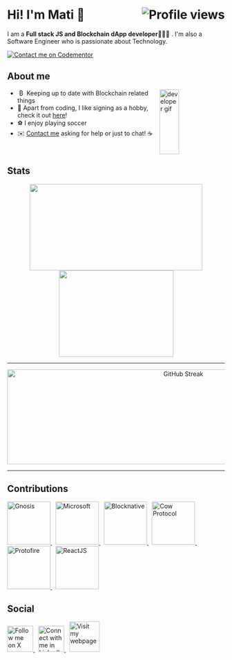 <div id="header">
  <h1>Hi! I'm Mati 👋
    <img src="https://komarev.com/ghpvc/?username=matextrem&style=for-the-badge&color=1565c0&abbreviated=true" alt="Profile views" align="right"/>
  </h1>
</div>

I am a **Full stack JS and Blockchain dApp developer**👨🏽‍💻 .  I'm also a Software Engineer who is passionate about Technology.

[![Contact me on Codementor](https://www.codementor.io/m-badges/matiasdastugue/im-a-cm-b.svg)](https://www.codementor.io/@matiasdastugue?refer=badge)
## About me

<img align='right' width='30%' height='150px' src='https://media.giphy.com/media/cFdHXXm5GhJsc/giphy.gif' alt='developer gif'>

* &nbsp;₿ &nbsp;Keeping up to date with Blockchain related things 
* 🎤 Apart from coding, I like signing as a hobby, check it out <a href="https://open.spotify.com/artist/24VF8ThxeX8sA7Ble3ZHnq">here</a>!
* ⚽  I enjoy playing soccer
* ✉️ <a href="mailto:matiasdastugue@gmail.com?subject=I%20came%20across%20your%20GitHub%20profile!">Contact me</a> asking for help or just to chat! :coffee:
<br>

## Stats
<p align="center">
  <img width="400" height="200" src="https://github-readme-stats.vercel.app/api?username=matextrem&hide=stars&show_icons=true&theme=tokyonight">
  <img width="265" height="200" src="https://github-readme-stats.vercel.app/api/top-langs/?username=matextrem&layout=compact&theme=tokyonight&langs_count=6">
</p>

---

<p align="center">
  <img width="800" height="220" src="https://streak-stats.demolab.com?user=matextrem&theme=tokyonight&card_width=800" alt="GitHub Streak">
</p>

---

## Contributions

<a href="https://github.com/gnosis/safe-react/commits?author=matextrem" target="_blank">
  <img src="https://avatars.githubusercontent.com/u/24954468?s=200&v=4" width="100" alt="Gnosis" title="Gnosis">
</a>
&nbsp;
<a href="https://github.com/microsoft/vscode-npm-scripts/pull/75" target="_blank">
  <img src="https://avatars.githubusercontent.com/u/6154722?s=200&v=4" width="100" alt="Microsoft" title="Microsoft">
</a>
&nbsp;
<a href="https://github.com/blocknative/web3-onboard/commits?author=matextrem" target="_blank">
  <img src="https://avatars.githubusercontent.com/u/40773874?s=200&v=4" width="100" alt="Blocknative" title="Blocknative">
</a>
&nbsp;
<a href="https://github.com/cowprotocol/explorer/commits?author=matextrem" target="_blank">
  <img src="https://avatars.githubusercontent.com/u/102358895?s=200&v=4" width="100" alt="Cow Protocol" title="Cow Protocol">
</a>
&nbsp;
<a href="https://github.com/protofire/maker-governance-dashboard/commits?author=matextrem" target="_blank">
  <img src="https://avatars.githubusercontent.com/u/32464792?s=200&v=4" width="100" alt="Protofire" title="Protofire">
</a>
&nbsp;
<a href="https://github.com/reactjs/reactjs.org/pull/1302" target="_blank">
  <img src="https://avatars.githubusercontent.com/u/6412038?s=200&v=4" width="100" alt="ReactJS" title="ReactJS">
</a>


## Social
<a href="https://x.com/matidastugue" target="_blank">
  <img src="https://img.freepik.com/free-vector/new-2023-twitter-logo-x-icon-design_1017-45418.jpg?size=338&ext=jpg&ga=GA1.1.1395880969.1709769600&semt=ais" width="60" alt="Follow me on X" title="Follow me on X">
</a>
&nbsp;
<a href="https://www.linkedin.com/in/matiasdastugue" target="_blank">
  <img src="https://upload.wikimedia.org/wikipedia/commons/thumb/c/ca/LinkedIn_logo_initials.png/800px-LinkedIn_logo_initials.png" width="60" alt="Connect with me in LinkedIn" title="Connect with me in LinkedIn">
</a>
&nbsp;
<a href="https://matiasdastugue.com/" target="_blank">
  <img src="https://i0.wp.com/matiasdastugue.com/wp-content/uploads/2022/03/cropped-cropped-cropped-MD4-1.png?fit=106%2C90&ssl=1" width="70" alt="Visit my webpage" title="Visit my webpage">
</a>
